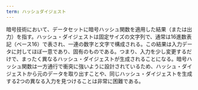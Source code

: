 ```yaml
---
term: ハッシュダイジェスト
---
```

暗号技術において、データセットに暗号ハッシュ関数を適用した結果（または出力）を指す。ハッシュ・ダイジェストは固定サイズの文字列で、通常は16進数表記（ベース16）で表され、一連の数字と文字で構成される。この結果は入力データに対してほぼ一意であり、固有のものである。つまり、入力を少し変更するだけで、まったく異なるハッシュ・ダイジェストが生成されることになる。暗号ハッシュ関数は一方通行で衝突に強いように設計されているため、ハッシュ・ダイジェストから元のデータを取り出すことや、同じハッシュ・ダイジェストを生成する2つの異なる入力を見つけることは非常に困難である。